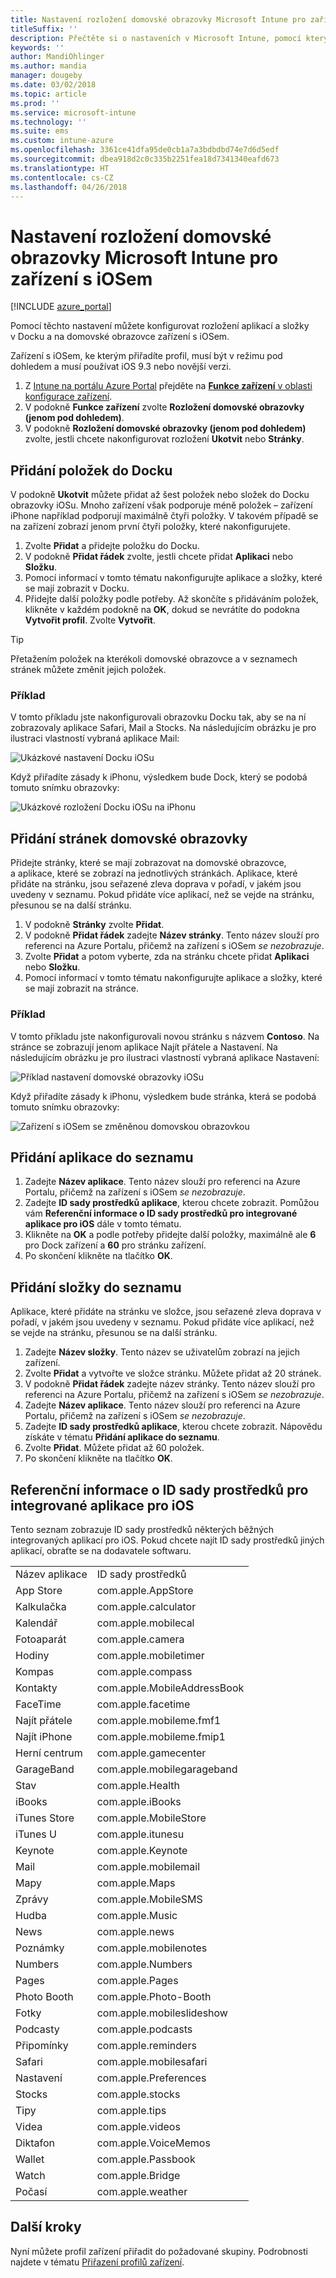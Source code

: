 ```yaml
---
title: Nastavení rozložení domovské obrazovky Microsoft Intune pro zařízení s iOSem
titleSuffix: ''
description: Přečtěte si o nastaveních v Microsoft Intune, pomocí kterých si můžete přizpůsobit domovskou obrazovku a Dock na zařízeních s iOSem.
keywords: ''
author: MandiOhlinger
ms.author: mandia
manager: dougeby
ms.date: 03/02/2018
ms.topic: article
ms.prod: ''
ms.service: microsoft-intune
ms.technology: ''
ms.suite: ems
ms.custom: intune-azure
ms.openlocfilehash: 3361ce41dfa95de0cb1a7a3bdbdbd74e7d6d5edf
ms.sourcegitcommit: dbea918d2c0c335b2251fea18d7341340eafd673
ms.translationtype: HT
ms.contentlocale: cs-CZ
ms.lasthandoff: 04/26/2018
---
```

# <a name="microsoft-intune-home-screen-layout-settings-for-devices-running-ios"></a>Nastavení rozložení domovské obrazovky Microsoft Intune pro zařízení s iOSem

[!INCLUDE [azure_portal](./includes/azure_portal.md)]

Pomocí těchto nastavení můžete konfigurovat rozložení aplikací a složky v Docku a na domovské obrazovce zařízení s iOSem.

Zařízení s iOSem, ke kterým přiřadíte profil, musí být v režimu pod dohledem a musí používat iOS 9.3 nebo novější verzi.

1. Z [Intune na portálu Azure Portal](https://portal.azure.com) přejděte na [**Funkce zařízení** v oblasti konfigurace zařízení](device-features-configure.md).
2. V podokně **Funkce zařízení** zvolte **Rozložení domovské obrazovky (jenom pod dohledem)**.
3. V podokně **Rozložení domovské obrazovky (jenom pod dohledem)** zvolte, jestli chcete nakonfigurovat rozložení **Ukotvit** nebo **Stránky**.

## <a name="add-items-to-the-dock"></a>Přidání položek do Docku

V podokně **Ukotvit** můžete přidat až šest položek nebo složek do Docku obrazovky iOSu. Mnoho zařízení však podporuje méně položek – zařízení iPhone například podporují maximálně čtyři položky. V takovém případě se na zařízení zobrazí jenom první čtyři položky, které nakonfigurujete.

1. Zvolte **Přidat** a přidejte položku do Docku.
2. V podokně **Přidat řádek** zvolte, jestli chcete přidat **Aplikaci** nebo **Složku**.
3. Pomocí informací v tomto tématu nakonfigurujte aplikace a složky, které se mají zobrazit v Docku.
4. Přidejte další položky podle potřeby. Až skončíte s přidáváním položek, klikněte v každém podokně na **OK**, dokud se nevrátíte do podokna **Vytvořit profil**. Zvolte **Vytvořit**.

>[!TIP]
> Přetažením položek na kterékoli domovské obrazovce a v seznamech stránek můžete změnit jejich položek.

### <a name="example"></a>Příklad

V tomto příkladu jste nakonfigurovali obrazovku Docku tak, aby se na ní zobrazovaly aplikace Safari, Mail a Stocks. Na následujícím obrázku je pro ilustraci vlastností vybraná aplikace Mail:

![Ukázkové nastavení Docku iOSu](./media/FfFiUcP.png)

Když přiřadíte zásady k iPhonu, výsledkem bude Dock, který se podobá tomuto snímku obrazovky:

![Ukázkové rozložení Docku iOSu na iPhonu](./media/bAgCe8F.png)

## <a name="add-home-screen-pages"></a>Přidání stránek domovské obrazovky

Přidejte stránky, které se mají zobrazovat na domovské obrazovce, a aplikace, které se zobrazí na jednotlivých stránkách. Aplikace, které přidáte na stránku, jsou seřazené zleva doprava v pořadí, v jakém jsou uvedeny v seznamu. Pokud přidáte více aplikací, než se vejde na stránku, přesunou se na další stránku.

1. V podokně **Stránky** zvolte **Přidat**.
2. V podokně **Přidat řádek** zadejte **Název stránky**. Tento název slouží pro referenci na Azure Portalu, přičemž na zařízení s iOSem *se nezobrazuje*.
3. Zvolte **Přidat** a potom vyberte, zda na stránku chcete přidat **Aplikaci** nebo **Složku**.
4. Pomocí informací v tomto tématu nakonfigurujte aplikace a složky, které se mají zobrazit na stránce.

### <a name="example"></a>Příklad

V tomto příkladu jste nakonfigurovali novou stránku s názvem **Contoso**. Na stránce se zobrazují jenom aplikace Najít přátele a Nastavení. Na následujícím obrázku je pro ilustraci vlastností vybraná aplikace Nastavení:

![Příklad nastavení domovské obrazovky iOSu](./media/Jc2OxyX.png)

Když přiřadíte zásady k iPhonu, výsledkem bude stránka, která se podobá tomuto snímku obrazovky:

![Zařízení s iOSem se změněnou domovskou obrazovkou](./media/Bd37PHa.png)

## <a name="how-to-add-an-app-to-the-list"></a>Přidání aplikace do seznamu

1. Zadejte **Název aplikace**. Tento název slouží pro referenci na Azure Portalu, přičemž na zařízení s iOSem *se nezobrazuje*.
2. Zadejte **ID sady prostředků aplikace**, kterou chcete zobrazit. Pomůžou vám **Referenční informace o ID sady prostředků pro integrované aplikace pro iOS** dále v tomto tématu.
3. Klikněte na **OK** a podle potřeby přidejte další položky, maximálně ale **6** pro Dock zařízení a **60** pro stránku zařízení.
4. Po skončení klikněte na tlačítko **OK**.

## <a name="how-to-add-a-folder-to-the-list"></a>Přidání složky do seznamu

Aplikace, které přidáte na stránku ve složce, jsou seřazené zleva doprava v pořadí, v jakém jsou uvedeny v seznamu. Pokud přidáte více aplikací, než se vejde na stránku, přesunou se na další stránku.

1. Zadejte **Název složky**. Tento název se uživatelům zobrazí na jejich zařízení.
2. Zvolte **Přidat** a vytvořte ve složce stránku. Můžete přidat až 20 stránek.
3. V podokně **Přidat řádek** zadejte název stránky. Tento název slouží pro referenci na Azure Portalu, přičemž na zařízení s iOSem *se nezobrazuje*.
3. Zadejte **Název aplikace**. Tento název slouží pro referenci na Azure Portalu, přičemž na zařízení s iOSem *se nezobrazuje*.
2. Zadejte **ID sady prostředků aplikace**, kterou chcete zobrazit. Nápovědu získáte v tématu **Přidání aplikace do seznamu**.
3. Zvolte **Přidat**. Můžete přidat až 60 položek.
4. Po skončení klikněte na tlačítko **OK**.


## <a name="bundle-id-reference-for-built-in-ios-apps"></a>Referenční informace o ID sady prostředků pro integrované aplikace pro iOS

Tento seznam zobrazuje ID sady prostředků některých běžných integrovaných aplikací pro iOS. Pokud chcete najít ID sady prostředků jiných aplikací, obraťte se na dodavatele softwaru.

|||
|-|-|
|Název aplikace|ID sady prostředků|
|App Store|com.apple.AppStore|
|Kalkulačka|com.apple.calculator|
|Kalendář|com.apple.mobilecal|
|Fotoaparát|com.apple.camera|
|Hodiny|com.apple.mobiletimer|
|Kompas|com.apple.compass|
|Kontakty|com.apple.MobileAddressBook|
|FaceTime|com.apple.facetime|
|Najít přátele|com.apple.mobileme.fmf1|
|Najít iPhone|com.apple.mobileme.fmip1|
|Herní centrum|com.apple.gamecenter|
|GarageBand|com.apple.mobilegarageband|
|Stav|com.apple.Health|
|iBooks|com.apple.iBooks|
|iTunes Store|com.apple.MobileStore|
|iTunes U|com.apple.itunesu|
|Keynote|com.apple.Keynote|
|Mail|com.apple.mobilemail|
|Mapy|com.apple.Maps|
|Zprávy|com.apple.MobileSMS|
|Hudba|com.apple.Music|
|News|com.apple.news|
|Poznámky|com.apple.mobilenotes|
|Numbers|com.apple.Numbers|
|Pages|com.apple.Pages|
|Photo Booth|com.apple.Photo-Booth|
|Fotky|com.apple.mobileslideshow|
|Podcasty|com.apple.podcasts|
|Připomínky|com.apple.reminders|
|Safari|com.apple.mobilesafari|
|Nastavení|com.apple.Preferences|
|Stocks|com.apple.stocks|
|Tipy|com.apple.tips|
|Videa|com.apple.videos|
|Diktafon|com.apple.VoiceMemos|
|Wallet|com.apple.Passbook|
|Watch|com.apple.Bridge|
|Počasí|com.apple.weather|


## <a name="next-steps"></a>Další kroky

Nyní můžete profil zařízení přiřadit do požadované skupiny. Podrobnosti najdete v tématu [Přiřazení profilů zařízení](device-profile-assign.md).
